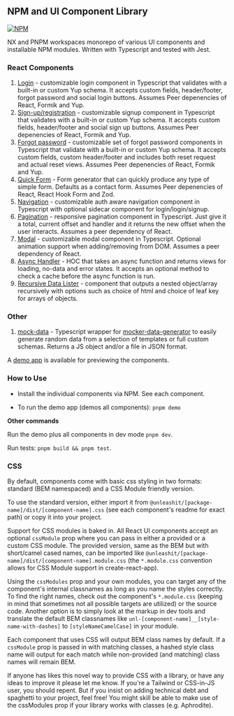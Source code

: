 ## NPM and UI Component Library

[![NPM](https://img.shields.io/npm/l/@unleashit/navigation.svg)](https://github.com/unleashit/npm-library/blob/master/LICENSE)

NX and PNPM workspaces monorepo of various UI components and installable NPM modules. Written with Typescript and tested with Jest.

### React Components

1. [Login](https://github.com/unleashit/npm-library/tree/master/packages/login) - customizable login component in Typescript that validates with a built-in or custom Yup schema. It accepts custom fields, header/footer, forgot password and social login buttons. Assumes Peer depenencies of React, Formik and Yup.
2. [Sign-up/registration](https://github.com/unleashit/npm-library/tree/master/packages/signup) - customizable signup component in Typescript that validates with a built-in or custom Yup schema. It accepts custom fields, header/footer and social sign up buttons. Assumes Peer depenencies of React, Formik and Yup.
3. [Forgot password](https://github.com/unleashit/npm-library/tree/master/packages/forgotPassword) - customizable set of forgot password components in Typescript that validate with a built-in or custom Yup schema. It accepts custom fields, custom header/footer and includes both reset request and actual reset views. Assumes Peer depenencies of React, Formik and Yup.
4. [Quick Form](https://github.com/unleashit/npm-library/tree/master/packages/quickForm) - Form generator that can quickly produce any type of simple form. Defaults as a contact form. Assumes Peer depenencies of React, React Hook Form and Zod.
5. [Navigation](https://github.com/unleashit/npm-library/tree/master/packages/navigation) - customizable auth aware navigation component in Typescript with optional sidecar component for login/login/signup.
6. [Pagination](https://github.com/unleashit/npm-library/tree/master/packages/pagination) - responsive pagination component in Typescript. Just give it a total, current offset and handler and it returns the new offset when the user interacts. Assumes a peer dependency of React.
7. [Modal](https://github.com/unleashit/npm-library/tree/master/packages/modal) - customizable modal component in Typescript. Optional animation support when adding/removing from DOM. Assumes a peer dependency of React.
8. [Async Handler](https://github.com/unleashit/npm-library/tree/master/packages/asyncHandler) - HOC that takes an async function and returns views for loading, no-data and error states. It accepts an optional method to check a cache before the async function is run.
9. [Recursive Data Lister](https://github.com/unleashit/npm-library/tree/master/packages/recursiveDataLister) - component that outputs a nested object/array recursively with options such as choice of html and choice of leaf key for arrays of objects.

### Other

1. [mock-data](https://github.com/unleashit/npm-library/tree/master/packages/mockData) - Typescript wrapper for [mocker-data-generator](https://github.com/danibram/mocker-data-generator) to easily generate random data from a selection of templates or full custom schemas. Returns a JS object and/or a file in JSON format.

A [demo app](https://github.com/unleashit/npm-library/tree/master/packages/demos) is available for previewing the components.

### How to Use

- Install the individual components via NPM. See each component.

- To run the demo app (demos all components): `pnpm demo`

**Other commands**

Run the demo plus all components in dev mode `pnpm dev`.

Run tests: `pnpm build && pnpm test`.

### CSS

By default, components come with basic css styling in two formats: standard (BEM namespaced) and a CSS Module friendly version.

To use the standard version, either import it from `@unleashit/[package-name]/dist/[component-name].css` (see each component's readme for exact path) or copy it into your project.

Support for CSS modules is baked in. All React UI components accept an optional `cssModule` prop where you can pass in either a provided or a custom CSS module. The provided version, same as the BEM but with short/camel cased names, can be imported like `@unleashit/[package-name]/dist/[component-name].module.css` (the `*.module.css` convention allows for CSS Module support in create-react-app).

Using the `cssModules` prop and your own modules, you can target any of the component's internal classnames as long as you name the styles correctly. To find the right names, check out the component's `*.module.css` (keeping in mind that sometimes not all possible targets are utilized) or the source code. Another option is to simply look at the markup in dev tools and translate the default BEM classnames like `unl-[component-name]__[style-name-with-dashes]` to `[styleNameCamelCase]` in your module.

Each component that uses CSS will output BEM class names by default. If a `cssModule` prop is passed in with matching classes, a hashed style class name will output for each match while non-provided (and matching) class names will remain BEM.

If anyone has likes this novel way to provide CSS with a library, or have any ideas to improve it please let me know. If you're a Tailwind or CSS-in-JS user, you should repent. But if you insist on adding technical debt and spaghetti to your project, feel free! You might skill be able to make use of the cssModules prop if your library works with classes (e.g. Aphrodite).
